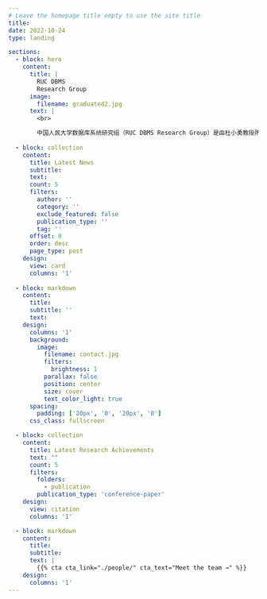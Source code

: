 ```yaml
---
# Leave the homepage title empty to use the site title
title:
date: 2022-10-24
type: landing

sections:
  - block: hero
    content:
      title: |
        RUC DBMS
        Research Group
      image:
        filename: graduated2.jpg
      text: |
        <br>

        中国人民大学数据库系统研究组（RUC DBMS Research Group）是由杜小勇教授所领导的研究与工程兼备的研究组，是数据工程与知识工程教育部重点实验室（DEKE）的重要组成部分，隶属于中国人民大学信息学院计算机系。实验室专注于数据库基础理论、大数据系统研制、云原生数据库等问题的研究，并取得了一系列重要研究成果，部分成果已应用于社会治理、企业应用等多个领域。欢迎有志的同学加盟！
  
  - block: collection
    content:
      title: Latest News
      subtitle:
      text:
      count: 5
      filters:
        author: ''
        category: ''
        exclude_featured: false
        publication_type: ''
        tag: ''
      offset: 0
      order: desc
      page_type: post
    design:
      view: card
      columns: '1'
  
  - block: markdown
    content:
      title:
      subtitle: ''
      text:
    design:
      columns: '1'
      background:
        image: 
          filename: contact.jpg
          filters:
            brightness: 1
          parallax: false
          position: center
          size: cover
          text_color_light: true
      spacing:
        padding: ['20px', '0', '20px', '0']
      css_class: fullscreen

  - block: collection
    content:
      title: Latest Research Achievements
      text: ""
      count: 5
      filters:
        folders:
          - publication
        publication_type: 'conference-paper'
    design:
      view: citation
      columns: '1'

  - block: markdown
    content:
      title:
      subtitle:
      text: |
        {{% cta cta_link="./people/" cta_text="Meet the team →" %}}
    design:
      columns: '1'
---
```

